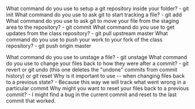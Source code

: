 What command do you use to setup a git repository inside your folder? - git init
What command do you use to ask git to start tracking a file? - git add
What command do you use to ask git to move your file from the staging area to the repository?  - git commit
What command do you use to get updates from the class repository?  - git pull upstream master
What command do you use to push your work to your fork of the class repository? - git push origin master

What command do you use to unstage a file? - git unstage
What command do you use to change your files back to how they were after a commit? - git revert or git undo (this one deletes the "undone" commits from commit history) or git reset
Why is it important to use -- when changing files back to a previous state? - Because this way we will track what went wrong in a particular commit
Why might you want to reset your files back to a previous commit? - I might find a bug in the current commit and reset to the last commit that worked.

